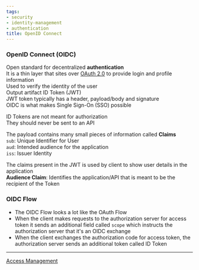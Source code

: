 ```yaml
---
tags:
- security
- identity-management
- authentication
title: OpenID Connect
---
```


### OpenID Connect (OIDC)

Open standard for decentralized **authentication**  
It is a thin layer that sites over [OAuth 2.0](oauth-2.md) to provide login and profile information  
Used to verify the identity of the user  
Output artifact ID Token (JWT)  
JWT token typically has a header, payload/body and signature  
OIDC is what makes Single Sign-On (SSO) possible

ID Tokens are not meant for authorization  
They should never be sent to an API

The payload contains many small pieces of information called **Claims**  
`sub`: Unique Identifier for User  
`aud`: Intended audience for the application  
`iss`: Issuer Identity  

The claims present in the JWT is used by client to show user details in the application  
**Audience Claim**: Identifies the application/API that is meant to be the recipient of the Token

### OIDC Flow

* The OIDC Flow looks a lot like the OAuth Flow  
* When the client makes requests to the authorization server for access token it sends an additional field called `scope` which instructs the authorization server that it's an OIDC exchange  
* When the client exchanges the authorization code for access token, the authorization server sends an additional token called ID Token

---

[Access Management](access-management.md)